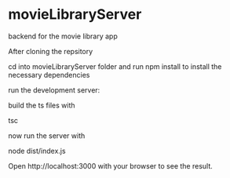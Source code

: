 # movieLibraryServer
backend for the movie library app

After cloning the repsitory

cd into movieLibraryServer folder and run npm install to install the necessary dependencies

run the development server:

build the ts files with 

tsc

now run the server with 

node  dist/index.js

Open http://localhost:3000 with your browser to see the result.
